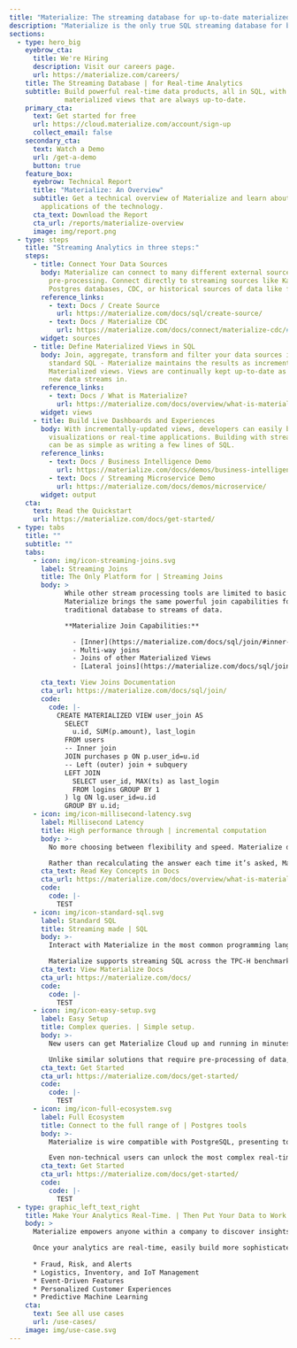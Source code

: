 ```yaml
---
title: "Materialize: The streaming database for up-to-date materialized views" 
description: "Materialize is the only true SQL streaming database for building internal tools, interactive dashboards, and customer-facing experiences. It provides the simplicity of SQL queries, but with millisecond-level latency for real-time data."
sections:
  - type: hero_big
    eyebrow_cta:
      title: We're Hiring
      description: Visit our careers page.
      url: https://materialize.com/careers/
    title: The Streaming Database | for Real-time Analytics
    subtitle: Build powerful real-time data products, all in SQL, with
              materialized views that are always up-to-date.
    primary_cta:
      text: Get started for free
      url: https://cloud.materialize.com/account/sign-up
      collect_email: false
    secondary_cta:
      text: Watch a Demo
      url: /get-a-demo
      button: true
    feature_box:
      eyebrow: Technical Report
      title: "Materialize: An Overview"
      subtitle: Get a technical overview of Materialize and learn about business
        applications of the technology.
      cta_text: Download the Report
      cta_url: /reports/materialize-overview
      image: img/report.png
  - type: steps
    title: "Streaming Analytics in three steps:"
    steps:
      - title: Connect Your Data Sources
        body: Materialize can connect to many different external sources of data without
          pre-processing. Connect directly to streaming sources like Kafka,
          Postgres databases, CDC, or historical sources of data like files or S3.
        reference_links:
          - text: Docs / Create Source
            url: https://materialize.com/docs/sql/create-source/
          - text: Docs / Materialize CDC
            url: https://materialize.com/docs/connect/materialize-cdc/#main
        widget: sources
      - title: Define Materialized Views in SQL
        body: Join, aggregate, transform and filter your data sources in
          standard SQL - Materialize maintains the results as incrementally-updated
          Materialized views. Views are continually kept up-to-date as
          new data streams in.
        reference_links:
          - text: Docs / What is Materialize?
            url: https://materialize.com/docs/overview/what-is-materialize/
        widget: views
      - title: Build Live Dashboards and Experiences
        body: With incrementally-updated views, developers can easily build data
          visualizations or real-time applications. Building with streaming data
          can be as simple as writing a few lines of SQL.
        reference_links:
          - text: Docs / Business Intelligence Demo
            url: https://materialize.com/docs/demos/business-intelligence/
          - text: Docs / Streaming Microservice Demo
            url: https://materialize.com/docs/demos/microservice/
        widget: output
    cta:
      text: Read the Quickstart
      url: https://materialize.com/docs/get-started/
  - type: tabs
    title: ""
    subtitle: ""
    tabs:
      - icon: img/icon-streaming-joins.svg
        label: Streaming Joins
        title: The Only Platform for | Streaming Joins
        body: >
              While other stream processing tools are limited to basic joins, if any,
              Materialize brings the same powerful join capabilities found in a
              traditional database to streams of data.

              **Materialize Join Capabilities:**

                - [Inner](https://materialize.com/docs/sql/join/#inner-join), [Left (outer)](https://materialize.com/docs/sql/join/#left-outer-join), [Right](https://materialize.com/docs/sql/join/#right-outer-join), [Full](https://materialize.com/docs/sql/join/#full-outer-join) and [Cross](https://materialize.com/docs/sql/join/#cross-join) Joins.
                - Multi-way joins
                - Joins of other Materialized Views
                - [Lateral joins](https://materialize.com/docs/sql/join/#lateral-subqueries)

        cta_text: View Joins Documentation
        cta_url: https://materialize.com/docs/sql/join/
        code:
          code: |-
            CREATE MATERIALIZED VIEW user_join AS
              SELECT
                u.id, SUM(p.amount), last_login
              FROM users
              -- Inner join
              JOIN purchases p ON p.user_id=u.id
              -- Left (outer) join + subquery
              LEFT JOIN
                SELECT user_id, MAX(ts) as last_login
                FROM logins GROUP BY 1
              ) lg ON lg.user_id=u.id
              GROUP BY u.id;
      - icon: img/icon-millisecond-latency.svg
        label: Millisecond Latency
        title: High performance through | incremental computation
        body: >-
          No more choosing between flexibility and speed. Materialize delivers SQL exploration for streaming events and real-time data.

          Rather than recalculating the answer each time it’s asked, Materialize continually updates the answer and gives you the latest result from memory – even in the presence of complex joins and arbitrary inserts, updates, or deletes in the input streams.
        cta_text: Read Key Concepts in Docs
        cta_url: https://materialize.com/docs/overview/what-is-materialize/
        code:
          code: |-
            TEST
      - icon: img/icon-standard-sql.svg
        label: Standard SQL
        title: Streaming made | SQL
        body: >-
          Interact with Materialize in the most common programming language. Lower the burden on your data platform team and reuse skills from traditional SQL queries and applications.

          Materialize supports streaming SQL across the TPC-H benchmark – a standard built for industry-wide relevance, large data volumes, and high query complexity – with incremental updates.
        cta_text: View Materialize Docs
        cta_url: https://materialize.com/docs/
        code:
          code: |-
            TEST
      - icon: img/icon-easy-setup.svg
        label: Easy Setup
        title: Complex queries. | Simple setup.
        body: >-
          New users can get Materialize Cloud up and running in minutes. Rather than spend weeks building microservices, teams can build applications with Materialize in a matter of hours.

          Unlike similar solutions that require pre-processing of data, Materialize connects to data as it exists today – including streaming sources like Kafka, to databases as a read-replica, or from files.
        cta_text: Get Started
        cta_url: https://materialize.com/docs/get-started/
        code:
          code: |-
            TEST
      - icon: img/icon-full-ecosystem.svg
        label: Full Ecosystem
        title: Connect to the full range of | Postgres tools
        body: >-
          Materialize is wire compatible with PostgreSQL, presenting to downstream tools like any Postgres database, simplifying the development of custom applications and streamlining the process of connecting existing data analysis tools.

          Even non-technical users can unlock the most complex real-time queries just using standard BI tooling.
        cta_text: Get Started
        cta_url: https://materialize.com/docs/get-started/
        code:
          code: |-
            TEST
  - type: graphic_left_text_right
    title: Make Your Analytics Real-Time. | Then Put Your Data to Work.
    body: >
      Materialize empowers anyone within a company to discover insights from real-time data, identify problems immediately, and take action in critical moments. Build operational analytics, real-time visualizations, or connect to off-the-shelf business intelligence tools.

      Once your analytics are real-time, easily build more sophisticated applications:
      
      * Fraud, Risk, and Alerts
      * Logistics, Inventory, and IoT Management
      * Event-Driven Features
      * Personalized Customer Experiences
      * Predictive Machine Learning
    cta:
      text: See all use cases
      url: /use-cases/
    image: img/use-case.svg
---
```

